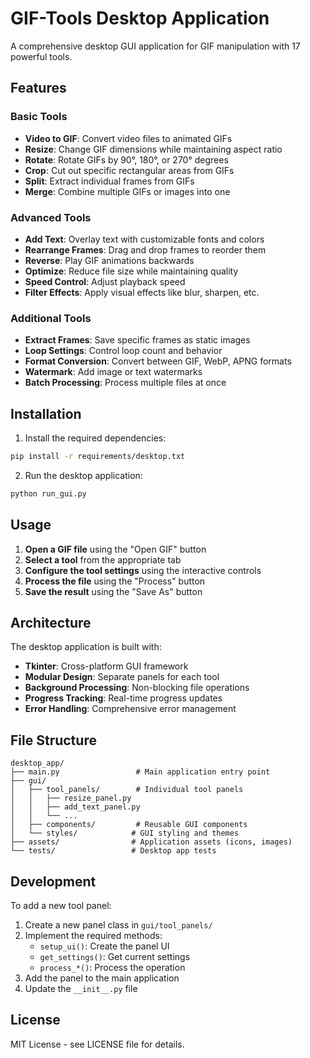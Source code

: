 # GIF-Tools Desktop Application

A comprehensive desktop GUI application for GIF manipulation with 17 powerful tools.

## Features

### Basic Tools
- **Video to GIF**: Convert video files to animated GIFs
- **Resize**: Change GIF dimensions while maintaining aspect ratio
- **Rotate**: Rotate GIFs by 90°, 180°, or 270° degrees
- **Crop**: Cut out specific rectangular areas from GIFs
- **Split**: Extract individual frames from GIFs
- **Merge**: Combine multiple GIFs or images into one

### Advanced Tools
- **Add Text**: Overlay text with customizable fonts and colors
- **Rearrange Frames**: Drag and drop frames to reorder them
- **Reverse**: Play GIF animations backwards
- **Optimize**: Reduce file size while maintaining quality
- **Speed Control**: Adjust playback speed
- **Filter Effects**: Apply visual effects like blur, sharpen, etc.

### Additional Tools
- **Extract Frames**: Save specific frames as static images
- **Loop Settings**: Control loop count and behavior
- **Format Conversion**: Convert between GIF, WebP, APNG formats
- **Watermark**: Add image or text watermarks
- **Batch Processing**: Process multiple files at once

## Installation

1. Install the required dependencies:
```bash
pip install -r requirements/desktop.txt
```

2. Run the desktop application:
```bash
python run_gui.py
```

## Usage

1. **Open a GIF file** using the "Open GIF" button
2. **Select a tool** from the appropriate tab
3. **Configure the tool settings** using the interactive controls
4. **Process the file** using the "Process" button
5. **Save the result** using the "Save As" button

## Architecture

The desktop application is built with:
- **Tkinter**: Cross-platform GUI framework
- **Modular Design**: Separate panels for each tool
- **Background Processing**: Non-blocking file operations
- **Progress Tracking**: Real-time progress updates
- **Error Handling**: Comprehensive error management

## File Structure

```
desktop_app/
├── main.py                 # Main application entry point
├── gui/
│   ├── tool_panels/        # Individual tool panels
│   │   ├── resize_panel.py
│   │   ├── add_text_panel.py
│   │   └── ...
│   ├── components/         # Reusable GUI components
│   └── styles/            # GUI styling and themes
├── assets/                # Application assets (icons, images)
└── tests/                 # Desktop app tests
```

## Development

To add a new tool panel:

1. Create a new panel class in `gui/tool_panels/`
2. Implement the required methods:
   - `setup_ui()`: Create the panel UI
   - `get_settings()`: Get current settings
   - `process_*()`: Process the operation
3. Add the panel to the main application
4. Update the `__init__.py` file

## License

MIT License - see LICENSE file for details.
